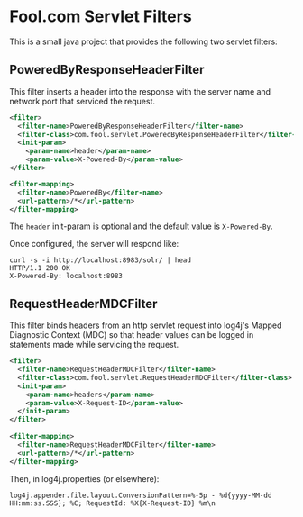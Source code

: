 # Fool.com Servlet Filters

This is a small java project that provides the following two servlet filters:

## PoweredByResponseHeaderFilter

This filter inserts a header into the response with the server name and network
port that serviced the request.

```xml
<filter>
  <filter-name>PoweredByResponseHeaderFilter</filter-name>
  <filter-class>com.fool.servlet.PoweredByResponseHeaderFilter</filter-class>
  <init-param>
  	<param-name>header</param-name>
  	<param-value>X-Powered-By</param-value>
</filter>

<filter-mapping>
  <filter-name>PoweredBy</filter-name>
  <url-pattern>/*</url-pattern>
</filter-mapping>
```

The `header` init-param is optional and the default value is `X-Powered-By`.

Once configured, the server will respond like:

    curl -s -i http://localhost:8983/solr/ | head
    HTTP/1.1 200 OK
    X-Powered-By: localhost:8983

## RequestHeaderMDCFilter

This filter binds headers from an http servlet request into log4j's
Mapped Diagnostic Context (MDC) so that header values can be logged
in statements made while servicing the request.

```xml
<filter>
  <filter-name>RequestHeaderMDCFilter</filter-name>
  <filter-class>com.fool.servlet.RequestHeaderMDCFilter</filter-class>
  <init-param>
    <param-name>headers</param-name>
    <param-value>X-Request-ID</param-value>
  </init-param>
</filter>
   
<filter-mapping>
  <filter-name>RequestHeaderMDCFilter</filter-name>
  <url-pattern>/*</url-pattern>
</filter-mapping>
```

Then, in log4j.properties (or elsewhere):

    log4j.appender.file.layout.ConversionPattern=%-5p - %d{yyyy-MM-dd HH:mm:ss.SSS}; %C; RequestId: %X{X-Request-ID} %m\n


